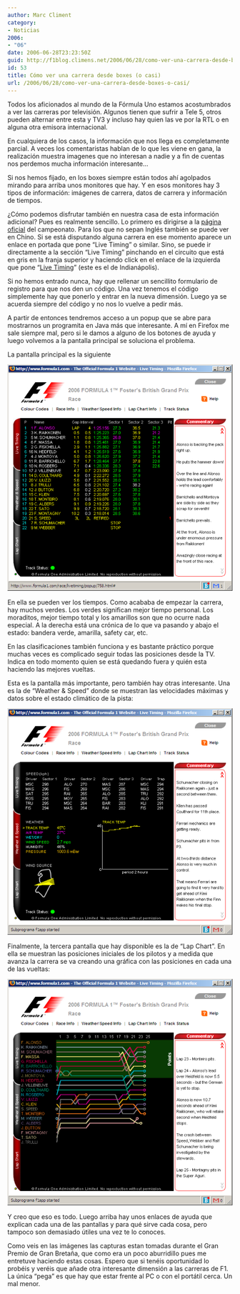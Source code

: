 ```yaml
---
author: Marc Climent
category:
- Noticias
2006:
- "06"
date: 2006-06-28T23:23:50Z
guid: http://f1blog.climens.net/2006/06/28/como-ver-una-carrera-desde-boxes-o-casi/
id: 53
title: Cómo ver una carrera desde boxes (o casi)
url: /2006/06/28/como-ver-una-carrera-desde-boxes-o-casi/
---
```


Todos los aficionados al mundo de la Fórmula Uno estamos acostumbrados a ver las carreras por televisión. Algunos tienen que sufrir a Tele 5, otros pueden alternar entre esta y TV3 y incluso hay quien las ve por la RTL o en alguna otra emisora internacional.

En cualquiera de los casos, la información que nos llega es completamente parcial. A veces los comentaristas hablan de lo que les viene en gana, la realización muestra imagenes que no interesan a nadie y a fin de cuentas nos perdemos mucha información interesante&#8230;

Si nos hemos fijado, en los boxes siempre están todos ahí agolpados mirando para arriba unos monitores que hay. Y en esos monitores hay 3 tipos de información: imágenes de carrera, datos de carrera y información de tiempos.

¿Cómo podemos disfrutar también en nuestra casa de esta información adicional? Pues es realmente sencillo. Lo primero es dirigirse a la [página oficial](http://www.formula1.com/) del campeonato. Para los que no sepan Inglés también se puede ver en Chino. Si se está disputando alguna carrera en ese momento aparece un enlace en portada que pone &#8220;Live Timing&#8221; o similar. Sino, se puede ir directamente a la sección &#8220;Live Timing&#8221; pinchando en el circuito que está en gris en la franja superior y haciendo click en el enlace de la izquierda que pone &#8220;[Live Timing](http://www.formula1.com/live_timing/)&#8221; (este es el de Indianápolis).

Si no hemos entrado nunca, hay que rellenar un sencillito formulario de registro para que nos den un código. Una vez tenemos el código simplemente hay que ponerlo y entrar en la nueva dimensión. Luego ya se acuerda siempre del código y no nos lo vuelve a pedir más.

A partir de entonces tendremos acceso a un popup que se abre para mostrarnos un programita en Java más que interesante. A mí en Firefox me sale siempre mal, pero si le damos a alguno de los botones de ayuda y luego volvemos a la pantalla principal se soluciona el problema.

La pantalla principal es la siguiente

![Live Timing: Pantalla principal](/files/2006/06/captura1.png)

En ella se pueden ver los tiempos. Como acababa de empezar la carrera, hay muchos verdes. Los verdes significan mejor tiempo personal. Los moraditos, mejor tiempo total y los amarillos son que no ocurre nada especial. A la derecha está una crónica de lo que va pasando y abajo el estado: bandera verde, amarilla, safety car, etc.

En las clasificaciones también funciona y es bastante práctico porque muchas veces es complicado seguir todas las posiciones desde la TV. Indica en todo momento quien se está quedando fuera y quién esta haciendo las mejores vueltas.
  
Esta es la pantalla más importante, pero también hay otras interesante. Una es la de &#8220;Weather & Speed&#8221; donde se muestran las velocidades máximas y datos sobre el estado climático de la pista:

![Live Timing: Weather and Speed](/files/2006/06/captura3.png)

Finalmente, la tercera pantalla que hay disponible es la de &#8220;Lap Chart&#8221;. En ella se muestran las posiciones iniciales de los pilotos y a medida que avanza la carrera se va creando una gráfica con las posiciones en cada una de las vueltas:

![Live Timing: Lap Chart](/files/2006/06/captura2.png)

Y creo que eso es todo. Luego arriba hay unos enlaces de ayuda que explican cada una de las pantallas y para qué sirve cada cosa, pero tampoco son demasiado útiles una vez te lo conoces.

Como veis en las imágenes las capturas estan tomadas durante el Gran Premio de Gran Bretaña, que como era un poco aburridillo pues me entretuve haciendo estas cosas. Espero que si tenéis oportunidad lo probéis y veréis que añade otra interesante dimensión a las carreras de F1. La única &#8220;pega&#8221; es que hay que estar frente al PC o con el portátil cerca. Un mal menor.
